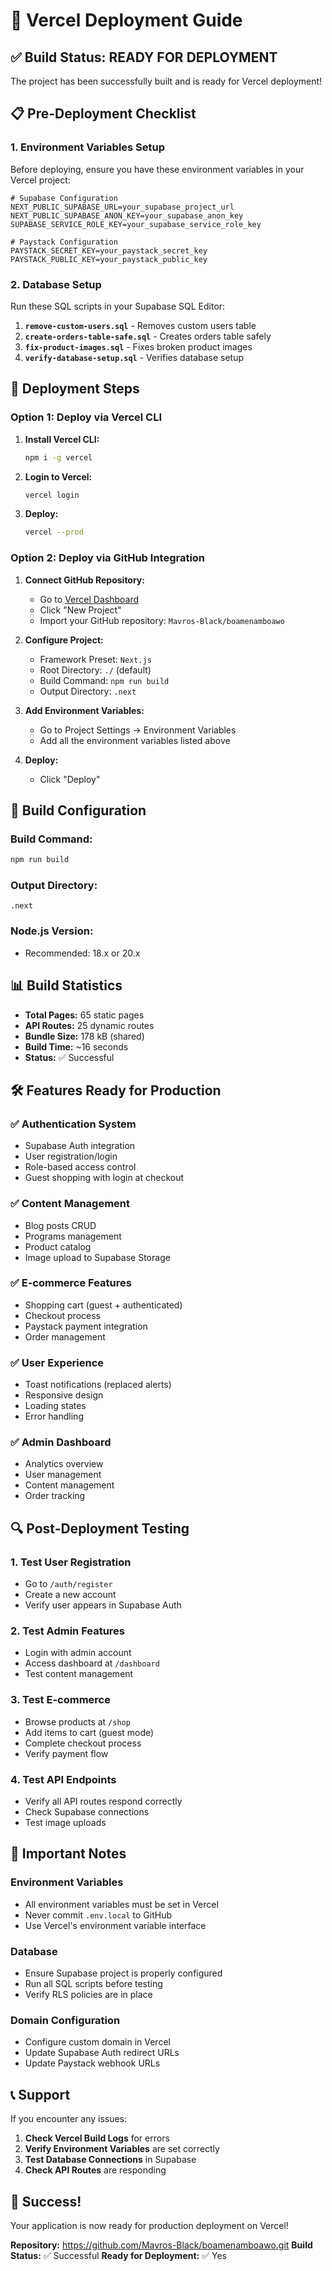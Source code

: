 # 🚀 Vercel Deployment Guide

## ✅ Build Status: READY FOR DEPLOYMENT

The project has been successfully built and is ready for Vercel deployment!

## 📋 Pre-Deployment Checklist

### 1. **Environment Variables Setup**
Before deploying, ensure you have these environment variables in your Vercel project:

```env
# Supabase Configuration
NEXT_PUBLIC_SUPABASE_URL=your_supabase_project_url
NEXT_PUBLIC_SUPABASE_ANON_KEY=your_supabase_anon_key
SUPABASE_SERVICE_ROLE_KEY=your_supabase_service_role_key

# Paystack Configuration
PAYSTACK_SECRET_KEY=your_paystack_secret_key
PAYSTACK_PUBLIC_KEY=your_paystack_public_key
```

### 2. **Database Setup**
Run these SQL scripts in your Supabase SQL Editor:

1. **`remove-custom-users.sql`** - Removes custom users table
2. **`create-orders-table-safe.sql`** - Creates orders table safely
3. **`fix-product-images.sql`** - Fixes broken product images
4. **`verify-database-setup.sql`** - Verifies database setup

## 🚀 Deployment Steps

### Option 1: Deploy via Vercel CLI

1. **Install Vercel CLI:**
   ```bash
   npm i -g vercel
   ```

2. **Login to Vercel:**
   ```bash
   vercel login
   ```

3. **Deploy:**
   ```bash
   vercel --prod
   ```

### Option 2: Deploy via GitHub Integration

1. **Connect GitHub Repository:**
   - Go to [Vercel Dashboard](https://vercel.com/dashboard)
   - Click "New Project"
   - Import your GitHub repository: `Mavros-Black/boamenamboawo`

2. **Configure Project:**
   - Framework Preset: `Next.js`
   - Root Directory: `./` (default)
   - Build Command: `npm run build`
   - Output Directory: `.next`

3. **Add Environment Variables:**
   - Go to Project Settings → Environment Variables
   - Add all the environment variables listed above

4. **Deploy:**
   - Click "Deploy"

## 🔧 Build Configuration

### **Build Command:**
```bash
npm run build
```

### **Output Directory:**
```
.next
```

### **Node.js Version:**
- Recommended: 18.x or 20.x

## 📊 Build Statistics

- **Total Pages:** 65 static pages
- **API Routes:** 25 dynamic routes
- **Bundle Size:** 178 kB (shared)
- **Build Time:** ~16 seconds
- **Status:** ✅ Successful

## 🛠️ Features Ready for Production

### ✅ **Authentication System**
- Supabase Auth integration
- User registration/login
- Role-based access control
- Guest shopping with login at checkout

### ✅ **Content Management**
- Blog posts CRUD
- Programs management
- Product catalog
- Image upload to Supabase Storage

### ✅ **E-commerce Features**
- Shopping cart (guest + authenticated)
- Checkout process
- Paystack payment integration
- Order management

### ✅ **User Experience**
- Toast notifications (replaced alerts)
- Responsive design
- Loading states
- Error handling

### ✅ **Admin Dashboard**
- Analytics overview
- User management
- Content management
- Order tracking

## 🔍 Post-Deployment Testing

### 1. **Test User Registration**
- Go to `/auth/register`
- Create a new account
- Verify user appears in Supabase Auth

### 2. **Test Admin Features**
- Login with admin account
- Access dashboard at `/dashboard`
- Test content management

### 3. **Test E-commerce**
- Browse products at `/shop`
- Add items to cart (guest mode)
- Complete checkout process
- Verify payment flow

### 4. **Test API Endpoints**
- Verify all API routes respond correctly
- Check Supabase connections
- Test image uploads

## 🚨 Important Notes

### **Environment Variables**
- All environment variables must be set in Vercel
- Never commit `.env.local` to GitHub
- Use Vercel's environment variable interface

### **Database**
- Ensure Supabase project is properly configured
- Run all SQL scripts before testing
- Verify RLS policies are in place

### **Domain Configuration**
- Configure custom domain in Vercel
- Update Supabase Auth redirect URLs
- Update Paystack webhook URLs

## 📞 Support

If you encounter any issues:

1. **Check Vercel Build Logs** for errors
2. **Verify Environment Variables** are set correctly
3. **Test Database Connections** in Supabase
4. **Check API Routes** are responding

## 🎉 Success!

Your application is now ready for production deployment on Vercel!

**Repository:** https://github.com/Mavros-Black/boamenamboawo.git
**Build Status:** ✅ Successful
**Ready for Deployment:** ✅ Yes
